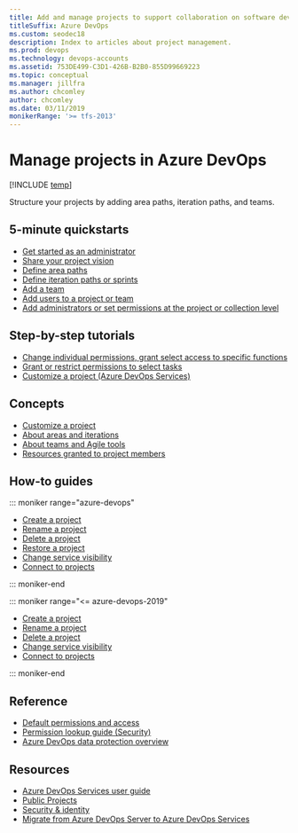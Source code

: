 ```yaml
---
title: Add and manage projects to support collaboration on software development
titleSuffix: Azure DevOps
ms.custom: seodec18
description: Index to articles about project management.
ms.prod: devops
ms.technology: devops-accounts
ms.assetid: 753DE499-C3D1-426B-B2B0-855D99669223
ms.topic: conceptual
ms.manager: jillfra
ms.author: chcomley
author: chcomley
ms.date: 03/11/2019
monikerRange: '>= tfs-2013'
---
```


# Manage projects in Azure DevOps

[!INCLUDE [temp](../../_shared/version-vsts-tfs-all-versions.md)]

Structure your projects by adding area paths, iteration paths, and teams.  

## 5-minute quickstarts

- [Get started as an administrator](../../user-guide/project-admin-tutorial.md?toc=/azure/devops/organizations/projects/toc.json&bc=/azure/devops/organizations/projects/breadcrumb/toc.json)
- [Share your project vision](project-vision-status.md)
- [Define area paths](../settings/set-area-paths.md?toc=/azure/devops/organizations/projects/toc.json&bc=/azure/devops/organizations/projects/breadcrumb/toc.json)
- [Define iteration paths or sprints](../settings/set-iteration-paths-sprints.md?toc=/azure/devops/organizations/projects/toc.json&bc=/azure/devops/organizations/projects/breadcrumb/toc.json)
- [Add a team](../settings/add-teams.md?toc=/azure/devops/organizations/settings/toc.json&bc=/azure/devops/organizations/settings/breadcrumb/toc.json)
- [Add users to a project or team](../security/add-users-team-project.md?toc=/azure/devops/organizations/projects/toc.json&bc=/azure/devops/organizations/projects/breadcrumb/toc.json)
- [Add administrators or set permissions at the project or collection level](../security/set-project-collection-level-permissions.md?toc=/azure/devops/organizations/projects/toc.json&bc=/azure/devops/organizations/projects/breadcrumb/toc.json)  

## Step-by-step tutorials

- [Change individual permissions, grant select access to specific functions](../security/change-individual-permissions.md?toc=/azure/devops/organizations/projects/toc.json&bc=/azure/devops/organizations/projects/breadcrumb/toc.json)
- [Grant or restrict permissions to select tasks](../security/restrict-access.md?toc=/azure/devops/organizations/projects/toc.json&bc=/azure/devops/organizations/projects/breadcrumb/toc.json)
-  [Customize a project (Azure DevOps Services)](../settings/work/customize-process.md?toc=/azure/devops/organizations/projects/toc.json&bc=/azure/devops/organizations/projects/breadcrumb/toc.json)

## Concepts

- [Customize a project](../../reference/on-premises-xml-process-model.md?toc=/azure/devops/organizations/projects/toc.json&bc=/azure/devops/organizations/projects/breadcrumb/toc.json)
- [About areas and iterations](../settings/about-areas-iterations.md?toc=/azure/devops/organizations/projects/toc.json&bc=/azure/devops/organizations/projects/breadcrumb/toc.json)
- [About teams and Agile tools](../settings/about-teams-and-settings.md?toc=/azure/devops/organizations/projects/toc.json&bc=/azure/devops/organizations/projects/breadcrumb/toc.json)  
- [Resources granted to project members](resources-granted-to-project-members.md)  

## How-to guides

::: moniker range="azure-devops"

- [Create a project](create-project.md)
- [Rename a project](rename-project.md)
- [Delete a project](delete-project.md)
- [Restore a project](restore-project.md)
- [Change service visibility](../settings/set-services.md?toc=/azure/devops/organizations/projects/toc.json&bc=/azure/devops/organizations/projects/breadcrumb/toc.json)
- [Connect to projects](connect-to-projects.md)

::: moniker-end

::: moniker range="<= azure-devops-2019"

- [Create a project](create-project.md)
- [Rename a project](rename-project.md)
- [Delete a project](delete-project.md)
- [Change service visibility](../settings/set-services.md?toc=/azure/devops/organizations/projects/toc.json&bc=/azure/devops/organizations/projects/breadcrumb/toc.json)
- [Connect to projects](connect-to-projects.md)

::: moniker-end

## Reference

- [Default permissions and access](../../organizations/security/permissions-access.md?toc=/azure/devops/organizations/accounts/toc.json&bc=/azure/devops/organizations/accounts/breadcrumb/toc.json)
- [Permission lookup guide (Security)](../security/permissions-lookup-guide.md?toc=/azure/devops/organizations/projects/toc.json&bc=/azure/devops/organizations/projects/breadcrumb/toc.json)
- [Azure DevOps data protection overview](../../organizations/security/data-protection.md?toc=/azure/devops/organizations/projects/toc.json&bc=/azure/devops/organizations/projects/breadcrumb/toc.json)

## Resources

- [Azure DevOps Services user guide](../../user-guide/index.yml)
- [Public Projects](../public/index.md)
- [Security & identity](../../organizations/security/index.md)
- [Migrate from Azure DevOps Server to Azure DevOps Services](../../migrate/migrate-from-tfs.md)